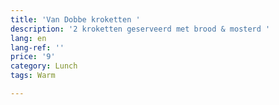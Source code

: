 ```yaml
---
title: 'Van Dobbe kroketten '
description: '2 kroketten geserveerd met brood & mosterd '
lang: en
lang-ref: ''
price: '9'
category: Lunch
tags: Warm

---
```

